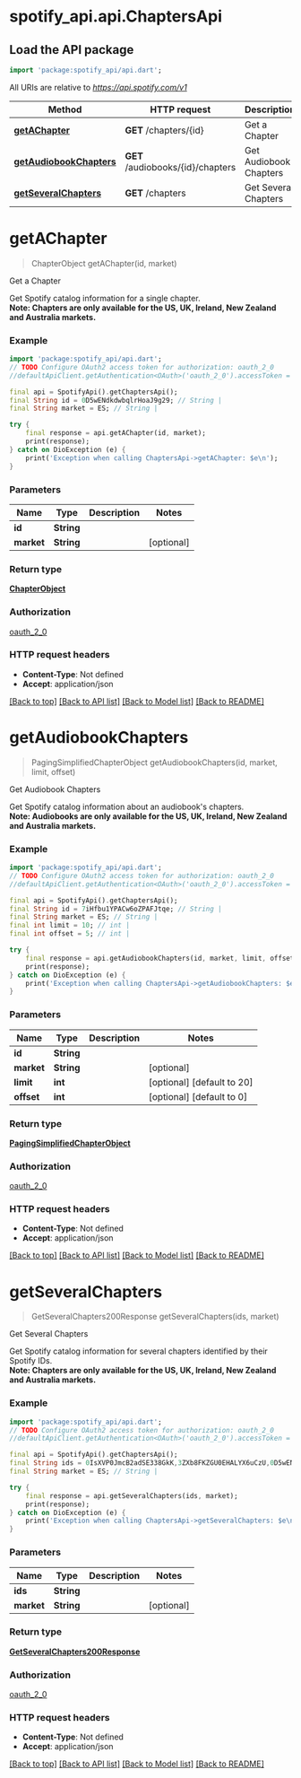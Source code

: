 # spotify_api.api.ChaptersApi

## Load the API package
```dart
import 'package:spotify_api/api.dart';
```

All URIs are relative to *https://api.spotify.com/v1*

Method | HTTP request | Description
------------- | ------------- | -------------
[**getAChapter**](ChaptersApi.md#getachapter) | **GET** /chapters/{id} | Get a Chapter 
[**getAudiobookChapters**](ChaptersApi.md#getaudiobookchapters) | **GET** /audiobooks/{id}/chapters | Get Audiobook Chapters 
[**getSeveralChapters**](ChaptersApi.md#getseveralchapters) | **GET** /chapters | Get Several Chapters 


# **getAChapter**
> ChapterObject getAChapter(id, market)

Get a Chapter 

Get Spotify catalog information for a single chapter.<br /> **Note: Chapters are only available for the US, UK, Ireland, New Zealand and Australia markets.** 

### Example
```dart
import 'package:spotify_api/api.dart';
// TODO Configure OAuth2 access token for authorization: oauth_2_0
//defaultApiClient.getAuthentication<OAuth>('oauth_2_0').accessToken = 'YOUR_ACCESS_TOKEN';

final api = SpotifyApi().getChaptersApi();
final String id = 0D5wENdkdwbqlrHoaJ9g29; // String | 
final String market = ES; // String | 

try {
    final response = api.getAChapter(id, market);
    print(response);
} catch on DioException (e) {
    print('Exception when calling ChaptersApi->getAChapter: $e\n');
}
```

### Parameters

Name | Type | Description  | Notes
------------- | ------------- | ------------- | -------------
 **id** | **String**|  | 
 **market** | **String**|  | [optional] 

### Return type

[**ChapterObject**](ChapterObject.md)

### Authorization

[oauth_2_0](../README.md#oauth_2_0)

### HTTP request headers

 - **Content-Type**: Not defined
 - **Accept**: application/json

[[Back to top]](#) [[Back to API list]](../README.md#documentation-for-api-endpoints) [[Back to Model list]](../README.md#documentation-for-models) [[Back to README]](../README.md)

# **getAudiobookChapters**
> PagingSimplifiedChapterObject getAudiobookChapters(id, market, limit, offset)

Get Audiobook Chapters 

Get Spotify catalog information about an audiobook's chapters.<br /> **Note: Audiobooks are only available for the US, UK, Ireland, New Zealand and Australia markets.** 

### Example
```dart
import 'package:spotify_api/api.dart';
// TODO Configure OAuth2 access token for authorization: oauth_2_0
//defaultApiClient.getAuthentication<OAuth>('oauth_2_0').accessToken = 'YOUR_ACCESS_TOKEN';

final api = SpotifyApi().getChaptersApi();
final String id = 7iHfbu1YPACw6oZPAFJtqe; // String | 
final String market = ES; // String | 
final int limit = 10; // int | 
final int offset = 5; // int | 

try {
    final response = api.getAudiobookChapters(id, market, limit, offset);
    print(response);
} catch on DioException (e) {
    print('Exception when calling ChaptersApi->getAudiobookChapters: $e\n');
}
```

### Parameters

Name | Type | Description  | Notes
------------- | ------------- | ------------- | -------------
 **id** | **String**|  | 
 **market** | **String**|  | [optional] 
 **limit** | **int**|  | [optional] [default to 20]
 **offset** | **int**|  | [optional] [default to 0]

### Return type

[**PagingSimplifiedChapterObject**](PagingSimplifiedChapterObject.md)

### Authorization

[oauth_2_0](../README.md#oauth_2_0)

### HTTP request headers

 - **Content-Type**: Not defined
 - **Accept**: application/json

[[Back to top]](#) [[Back to API list]](../README.md#documentation-for-api-endpoints) [[Back to Model list]](../README.md#documentation-for-models) [[Back to README]](../README.md)

# **getSeveralChapters**
> GetSeveralChapters200Response getSeveralChapters(ids, market)

Get Several Chapters 

Get Spotify catalog information for several chapters identified by their Spotify IDs.<br /> **Note: Chapters are only available for the US, UK, Ireland, New Zealand and Australia markets.** 

### Example
```dart
import 'package:spotify_api/api.dart';
// TODO Configure OAuth2 access token for authorization: oauth_2_0
//defaultApiClient.getAuthentication<OAuth>('oauth_2_0').accessToken = 'YOUR_ACCESS_TOKEN';

final api = SpotifyApi().getChaptersApi();
final String ids = 0IsXVP0JmcB2adSE338GkK,3ZXb8FKZGU0EHALYX6uCzU,0D5wENdkdwbqlrHoaJ9g29; // String | 
final String market = ES; // String | 

try {
    final response = api.getSeveralChapters(ids, market);
    print(response);
} catch on DioException (e) {
    print('Exception when calling ChaptersApi->getSeveralChapters: $e\n');
}
```

### Parameters

Name | Type | Description  | Notes
------------- | ------------- | ------------- | -------------
 **ids** | **String**|  | 
 **market** | **String**|  | [optional] 

### Return type

[**GetSeveralChapters200Response**](GetSeveralChapters200Response.md)

### Authorization

[oauth_2_0](../README.md#oauth_2_0)

### HTTP request headers

 - **Content-Type**: Not defined
 - **Accept**: application/json

[[Back to top]](#) [[Back to API list]](../README.md#documentation-for-api-endpoints) [[Back to Model list]](../README.md#documentation-for-models) [[Back to README]](../README.md)

